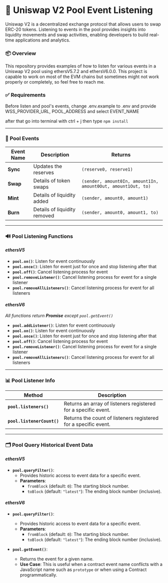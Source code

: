 # 🦄 Uniswap V2 Pool Event Listening

Uniswap V2 is a decentralized exchange protocol that allows users to swap ERC-20 tokens. Listening to events in the pool provides insights into liquidity movements and swap activities, enabling developers to build real-time applications and analytics.

### 📦 Overview
This repository provides examples of how to listen for various events in a Uniswap V2 pool using ethersV5.7.2 and ethersV6.0.0.
This project is capable to work on most of the EVM chains but sometimes might not work properly or completely, so feel free to reach me.

### ✅ Requirements
Before listen and pool's events, change .env.example to .env and provide WSS_PROVIDER_URL, POOL_ADDRESS and select EVENT_NAME

after that go into terminal with ctrl + j then type `npm install`

---

### 📜 Pool Events
| Event Name | Description | Returns |
|------------|-------------|---------|
| **Sync**   | Updates the reserves | `(reserve0, reserve1)` |
| **Swap**   | Details of token swaps | `(sender, amount0In, amount1In, amount0Out, amount1Out, to)` |
| **Mint**   | Details of liquidity added | `(sender, amount0, amount1)` |
| **Burn**   | Details of liquidity removed | `(sender, amount0, amount1, to)` |

---

### 🔊 Pool Listening Functions

#### *ethersV5*
- **`pool.on()`**: Listen for event continuously
- **`pool.once()`**: Listen for event just for once and stop listening after that
- **`pool.off()`**: Cancel listening process for event
- **`pool.removeListener()`**: Cancel listening process for event for a single listener
- **`pool.removeAllListeners()`**: Cancel listening process for event for all listeners

#### *ethersV6*
*All functions return **Promise** except `pool.getEvent()`*
- **`pool.addListener()`**: Listen for event continuously
- **`pool.on()`**: Listen for event continuously
- **`pool.once()`**: Listen for event just for once and stop listening after that
- **`pool.off()`**: Cancel listening process for event
- **`pool.removeListener()`**: Cancel listening process for event for a single listener
- **`pool.removeAllListeners()`**: Cancel listening process for event for all listeners

---

### 📊 Pool Listener Info
| Method | Description |
|--------|-------------|
| **`pool.listeners()`** | Returns an array of listeners registered for a specific event. |
| **`pool.listenerCount()`** | Returns the count of listeners registered for a specific event. |

---

### 🗂️ Pool Query Historical Event Data

#### *ethersV5*
- **`pool.queryFilter()`**: 
  - Provides historic access to event data for a specific event.
  - **Parameters**: 
    - `fromBlock` (default: `0`): The starting block number.
    - `toBlock` (default: `"latest"`): The ending block number (inclusive).
  
#### *ethersV6*
- **`pool.queryFilter()`**: 
  - Provides historic access to event data for a specific event.
  - **Parameters**: 
    - `fromBlock` (default: `0`): The starting block number.
    - `toBlock` (default: `"latest"`): The ending block number (inclusive).
  
- **`pool.getEvent()`**: 
  - Returns the event for a given name.
  - **Use Case**: This is useful when a contract event name conflicts with a JavaScript name such as `prototype` or when using a Contract programmatically.

